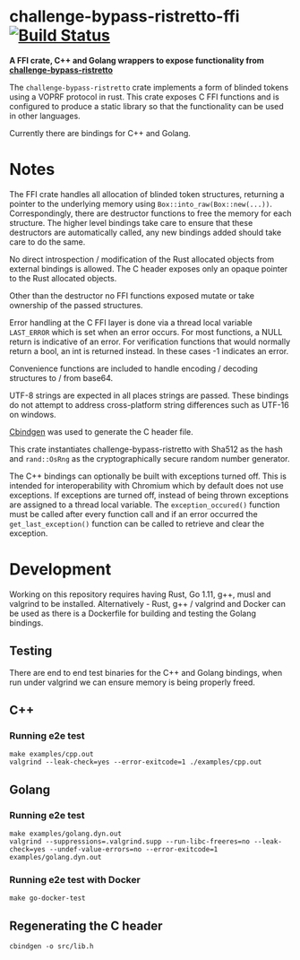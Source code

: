 # challenge-bypass-ristretto-ffi [![Build Status](https://travis-ci.org/hns-intl/challenge-bypass-ristretto-ffi.svg?branch=master)](https://travis-ci.org/hns-intl/challenge-bypass-ristretto-ffi)

**A FFI crate, C++ and Golang wrappers to expose functionality from [challenge-bypass-ristretto](https://github.com/huhisoft/challenge-bypass-ristretto)**

The `challenge-bypass-ristretto` crate implements a form of blinded tokens using a VOPRF protocol in rust. This
crate exposes C FFI functions and is configured to produce a static library so that the functionality
can be used in other languages.

Currently there are bindings for C++ and Golang.

# Notes

The FFI crate handles all allocation of blinded token structures, returning
a pointer to the underlying memory using `Box::into_raw(Box::new(...))`.
Correspondingly, there are destructor functions to free the memory for each
structure. The higher level bindings take care to ensure that these destructors
are automatically called, any new bindings added should take care to do the
same.

No direct introspection / modification of the Rust allocated objects from external
bindings is allowed. The C header exposes only an opaque pointer to the Rust allocated
objects.

Other than the destructor no FFI functions exposed mutate or take ownership of the passed structures.

Error handling at the C FFI layer is done via a thread local variable
`LAST_ERROR` which is set when an error
occurs. For most functions, a NULL return is indicative of an error. For
verification functions that would normally return a bool, an int is returned
instead. In these cases -1 indicates an error.

Convenience functions are included to handle encoding / decoding structures to / from base64.

UTF-8 strings are expected in all places strings are passed. These bindings do
not attempt to address cross-platform string differences such as UTF-16 on
windows.

[Cbindgen](https://github.com/eqrion/cbindgen) was used to generate the C header
file.

This crate instantiates challenge-bypass-ristretto with Sha512 as the hash and
`rand::OsRng` as the cryptographically secure random number generator.

The C++ bindings can optionally be built with exceptions turned off. This is
intended for interoperability with Chromium which by default does not use
exceptions. If exceptions are turned off, instead of being thrown exceptions
are assigned to a thread local variable. The `exception_occured()` function
must be called after every function call and if an error occurred the
`get_last_exception()` function can be called to retrieve and clear the exception.

# Development

Working on this repository requires having Rust, Go 1.11, g++, musl and valgrind to be installed.
Alternatively - Rust, g++ / valgrind and Docker can be used as there is a
Dockerfile for building and testing the Golang bindings.

## Testing

There are end to end test binaries for the C++ and Golang bindings, when run under
valgrind we can ensure memory is being properly freed.

## C++

### Running e2e test

```
make examples/cpp.out
valgrind --leak-check=yes --error-exitcode=1 ./examples/cpp.out
```

## Golang

### Running e2e test

```
make examples/golang.dyn.out
valgrind --suppressions=.valgrind.supp --run-libc-freeres=no --leak-check=yes --undef-value-errors=no --error-exitcode=1 examples/golang.dyn.out
```

### Running e2e test with Docker

```
make go-docker-test
```

## Regenerating the C header

```
cbindgen -o src/lib.h
```

